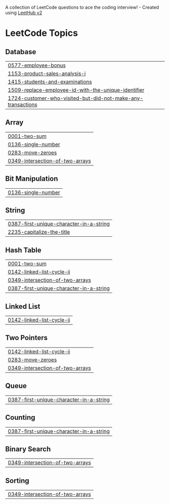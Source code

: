 A collection of LeetCode questions to ace the coding interview! - Created using [LeetHub v2](https://github.com/arunbhardwaj/LeetHub-2.0)
<!---LeetCode Topics Start-->
# LeetCode Topics
## Database
|  |
| ------- |
| [0577-employee-bonus](https://github.com/khushichouhan2314/SQL-50/tree/master/0577-employee-bonus) |
| [1153-product-sales-analysis-i](https://github.com/khushichouhan2314/SQL-50/tree/master/1153-product-sales-analysis-i) |
| [1415-students-and-examinations](https://github.com/khushichouhan2314/SQL-50/tree/master/1415-students-and-examinations) |
| [1509-replace-employee-id-with-the-unique-identifier](https://github.com/khushichouhan2314/SQL-50/tree/master/1509-replace-employee-id-with-the-unique-identifier) |
| [1724-customer-who-visited-but-did-not-make-any-transactions](https://github.com/khushichouhan2314/SQL-50/tree/master/1724-customer-who-visited-but-did-not-make-any-transactions) |
## Array
|  |
| ------- |
| [0001-two-sum](https://github.com/khushichouhan2314/SQL-50/tree/master/0001-two-sum) |
| [0136-single-number](https://github.com/khushichouhan2314/SQL-50/tree/master/0136-single-number) |
| [0283-move-zeroes](https://github.com/khushichouhan2314/SQL-50/tree/master/0283-move-zeroes) |
| [0349-intersection-of-two-arrays](https://github.com/khushichouhan2314/SQL-50/tree/master/0349-intersection-of-two-arrays) |
## Bit Manipulation
|  |
| ------- |
| [0136-single-number](https://github.com/khushichouhan2314/SQL-50/tree/master/0136-single-number) |
## String
|  |
| ------- |
| [0387-first-unique-character-in-a-string](https://github.com/khushichouhan2314/SQL-50/tree/master/0387-first-unique-character-in-a-string) |
| [2235-capitalize-the-title](https://github.com/khushichouhan2314/SQL-50/tree/master/2235-capitalize-the-title) |
## Hash Table
|  |
| ------- |
| [0001-two-sum](https://github.com/khushichouhan2314/SQL-50/tree/master/0001-two-sum) |
| [0142-linked-list-cycle-ii](https://github.com/khushichouhan2314/SQL-50/tree/master/0142-linked-list-cycle-ii) |
| [0349-intersection-of-two-arrays](https://github.com/khushichouhan2314/SQL-50/tree/master/0349-intersection-of-two-arrays) |
| [0387-first-unique-character-in-a-string](https://github.com/khushichouhan2314/SQL-50/tree/master/0387-first-unique-character-in-a-string) |
## Linked List
|  |
| ------- |
| [0142-linked-list-cycle-ii](https://github.com/khushichouhan2314/SQL-50/tree/master/0142-linked-list-cycle-ii) |
## Two Pointers
|  |
| ------- |
| [0142-linked-list-cycle-ii](https://github.com/khushichouhan2314/SQL-50/tree/master/0142-linked-list-cycle-ii) |
| [0283-move-zeroes](https://github.com/khushichouhan2314/SQL-50/tree/master/0283-move-zeroes) |
| [0349-intersection-of-two-arrays](https://github.com/khushichouhan2314/SQL-50/tree/master/0349-intersection-of-two-arrays) |
## Queue
|  |
| ------- |
| [0387-first-unique-character-in-a-string](https://github.com/khushichouhan2314/SQL-50/tree/master/0387-first-unique-character-in-a-string) |
## Counting
|  |
| ------- |
| [0387-first-unique-character-in-a-string](https://github.com/khushichouhan2314/SQL-50/tree/master/0387-first-unique-character-in-a-string) |
## Binary Search
|  |
| ------- |
| [0349-intersection-of-two-arrays](https://github.com/khushichouhan2314/SQL-50/tree/master/0349-intersection-of-two-arrays) |
## Sorting
|  |
| ------- |
| [0349-intersection-of-two-arrays](https://github.com/khushichouhan2314/SQL-50/tree/master/0349-intersection-of-two-arrays) |
<!---LeetCode Topics End-->